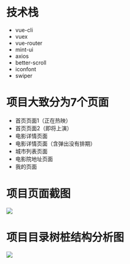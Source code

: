 # 技术栈

 - vue-cli 
 - vuex
 - vue-router 
 - mint-ui 
 - axios 
 - better-scroll 
 - iconfont
 - swiper
 # 项目大致分为7个页面
 - 首页页面1（正在热映）
 - 首页页面2（即将上演）
 - 电影详情页面
 - 电影详情页面（含弹出没有排期）
 - 城市列表页面
 - 电影院地址页面
 - 我的页面
# 项目页面截图
![](https://github.com/huyiling1111/myproject/raw/master/movie_shop/src/assets/all.jpg)
# 项目目录树桩结构分析图
![](https://github.com/huyiling1111/myproject/raw/master/movie_shop/src/assets/jiegou.jpg)
